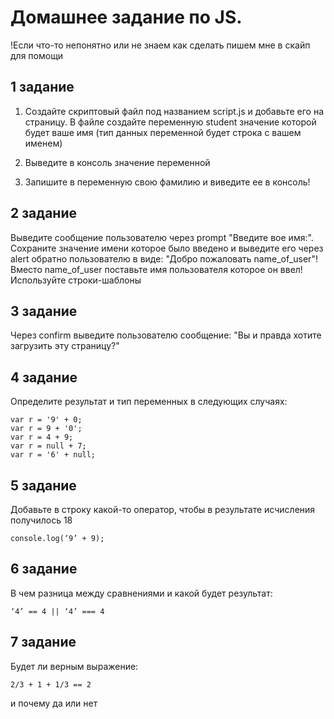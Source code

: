 # Домашнее задание по JS.

!Если что-то непонятно или не знаем как сделать пишем мне в скайп для помощи

## 1 задание

1) Создайте скриптовый файл под названием script.js и добавьте его на страницу. В файле создайте переменную student 
значение которой будет ваше имя (тип данных переменной будет строка с вашем именем)

2) Выведите в консоль значение переменной

3) Запишите в переменную свою фамилию и виведите ее в консоль!

## 2 задание

Выведите сообщение пользователю через prompt "Введите вое имя:". Сохраните значение имени которое было введено и выведите его через alert обратно пользователю в виде: "Добро пожаловать name_of_user"! Вместо name_of_user поставьте имя пользователя которое он ввел! Используйте строки-шаблоны

## 3 задание

Через confirm выведите пользователю сообщение: "Вы и правда хотите загрузить эту страницу?" 

## 4 задание

Определите результат и тип переменных в следующих случаях:

```
var r = '9' + 0;
var r = 9 + '0';
var r = 4 + 9;
var r = null + 7;
var r = '6' + null;
```

## 5 задание

Добавьте в строку какой-то оператор, чтобы в результате исчисления получилось 18

```
console.log(‘9’ + 9);
```

## 6 задание

В чем разница между сравнениями и какой будет результат:
```
‘4’ == 4 || ‘4’ === 4
```

## 7 задание

Будет ли верным  выражение:
```
2/3 + 1 + 1/3 == 2
```

и почему да или нет